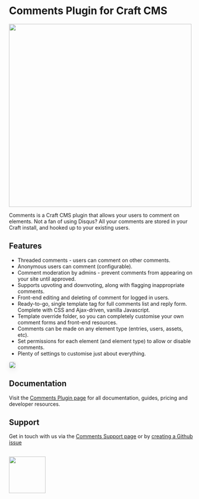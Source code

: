 # Comments Plugin for Craft CMS

<img width="500" src="https://verbb.imgix.net/plugins/comments/comments-social-card.png?v=2">

Comments is a Craft CMS plugin that allows your users to comment on elements. Not a fan of using Disqus? All your comments are stored in your Craft install, and hooked up to your existing users.

## Features

- Threaded comments - users can comment on other comments.
- Anonymous users can comment (configurable).
- Comment moderation by admins - prevent comments from appearing on your site until approved.
- Supports upvoting and downvoting, along with flagging inappropriate comments.
- Front-end editing and deleting of comment for logged in users.
- Ready-to-go, single template tag for full comments list and reply form. Complete with CSS and Ajax-driven, vanilla Javascript.
- Template override folder, so you can completely customise your own comment forms and front-end resources.
- Comments can be made on any element type (entries, users, assets, etc).
- Set permissions for each element (and element type) to allow or disable comments.
- Plenty of settings to customise just about everything.

<img src="https://verbb.imgix.net/plugins/comments/comments-overview.png" style="box-shadow: 0 4px 16px rgba(0,0,0,0.08); border-radius: 4px; border: 1px solid rgba(0,0,0,0.12);">

## Documentation

Visit the [Comments Plugin page](https://verbb.io/craft-plugins/comments) for all documentation, guides, pricing and developer resources.

## Support

Get in touch with us via the [Comments Support page](https://verbb.io/craft-plugins/comments/support) or by [creating a Github issue](https://github.com/verbb/comments/issues)

<h2></h2>

<a href="https://verbb.io" target="_blank">
  <img width="100" src="https://verbb.io/assets/img/verbb-pill.svg">
</a>



